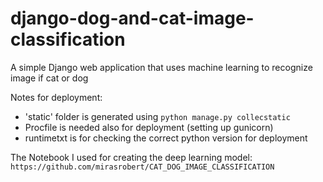 # django-dog-and-cat-image-classification

A simple Django web application that uses machine learning to recognize image if cat or dog

Notes for deployment:

- 'static' folder is generated using `python manage.py collecstatic`
- Procfile is needed also for deployment (setting up gunicorn)
- runtimetxt is for checking the correct python version for deployment

The Notebook I used for creating the deep learning model:
`https://github.com/mirasrobert/CAT_DOG_IMAGE_CLASSIFICATION`
